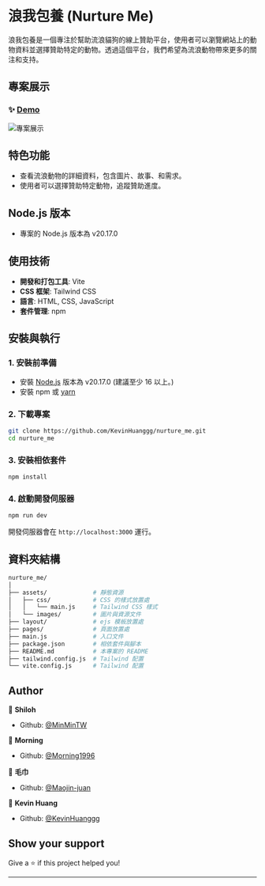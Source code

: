 # 浪我包養 (Nurture Me)

浪我包養是一個專注於幫助流浪貓狗的線上贊助平台，使用者可以瀏覽網站上的動物資料並選擇贊助特定的動物。透過這個平台，我們希望為流浪動物帶來更多的關注和支持。

## 專案展示

### ✨ [Demo](https://kevinhuanggg.github.io/nurture_me/)

![專案展示](https://images.unsplash.com/photo-1621458257745-67d49c0b787c?q=80&w=2531&auto=format&fit=crop&ixlib=rb-4.0.3&ixid=M3wxMjA3fDB8MHxwaG90by1wYWdlfHx8fGVufDB8fHx8fA%3D%3D)

## 特色功能

- 查看流浪動物的詳細資料，包含圖片、故事、和需求。
- 使用者可以選擇贊助特定動物，追蹤贊助進度。

## Node.js 版本

- 專案的 Node.js 版本為 v20.17.0

## 使用技術

- **開發和打包工具**: Vite
- **CSS 框架**: Tailwind CSS
- **語言**: HTML, CSS, JavaScript
- **套件管理**: npm

## 安裝與執行

### 1. 安裝前準備

- 安裝 [Node.js](https://nodejs.org/) 版本為 v20.17.0 (建議至少 16 以上。)
- 安裝 npm 或 [yarn](https://yarnpkg.com/)

### 2. 下載專案

```bash
git clone https://github.com/KevinHuanggg/nurture_me.git
cd nurture_me
```

### 3. 安裝相依套件

```bash
npm install
```

### 4. 啟動開發伺服器

```bash
npm run dev
```

開發伺服器會在 `http://localhost:3000` 運行。

## 資料夾結構

```bash
nurture_me/
│
├── assets/             # 靜態資源
│   ├── css/            # CSS 的樣式放置處
│   │   └── main.js     # Tailwind CSS 樣式
│   └── images/         # 圖片與資源文件
├── layout/             # ejs 模板放置處
├── pages/              # 頁面放置處
├── main.js             # 入口文件
├── package.json        # 相依套件與腳本
├── README.md           # 本專案的 README
├── tailwind.config.js  # Tailwind 配置
└── vite.config.js      # Tailwind 配置
```

## Author

👤 **Shiloh**

- Github: [@MinMinTW](https://github.com/MinMinTW)

👤 **Morning**

- Github: [@Morning1996](https://github.com/Morning1996)

👤 **毛巾**

- Github: [@Maojin-juan](https://github.com/Maojin-juan)

👤 **Kevin Huang**

- Github: [@KevinHuanggg](https://github.com/KevinHuanggg)

## Show your support

Give a ⭐️ if this project helped you!

---
